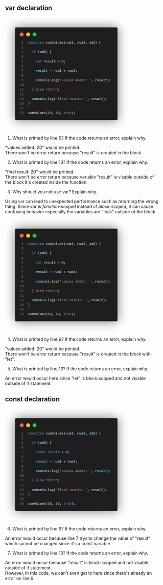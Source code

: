 ## var declaration

<img src="../../images/lab4-part1a-q1+2.png" alt="part1a" width="400">

1. What is printed by line 9? If the code returns an error, explain why.

"values added: 20" would be printed.\
There won't be error return because "result" is created in the block.

2. What is printed by line 13? If the code returns an error, explain why. 

"final result: 20" would be printed.\
There won't be error return because variable "result" is visable outside of the block it's created inside the function.

3. Why should you not use var? Explain why. 

Using var can lead to unexpected performance such as returning the wrong thing. Since var is <i>function-scoped</i> instead of <i>block-scoped</i>, it can cause confusing behavior especially the variables are "leak" outside of the block.

<img src="../../images/lab4-part1a-q3+4.png" alt="part1b" width="400">

4. What is printed by line 9? If the code returns an error, explain why.

"values added: 20" would be printed.\
There won't be error return because "result" is created in the block with "let".

5. What is printed by line 13? If the code returns an error, explain why.

An error would occur here since "let" is block-scoped and not visable outside of if statement.


## const declaration

<img src="../../images/lab4-part1a-q5+6.png" alt="part1c" width="400">

6. What is printed by line 9? If the code returns an error, explain why.

An error would occur because line 7 trys to change the value of "result" which cannot be changed since it's a const variable.

7. What is printed by line 13? If the code returns an error, explain why.

An error would occur because "result" is block-scoped and not visable outside of if statement.\
However, in this code, we can't even get to here since there's already an error on line 9.